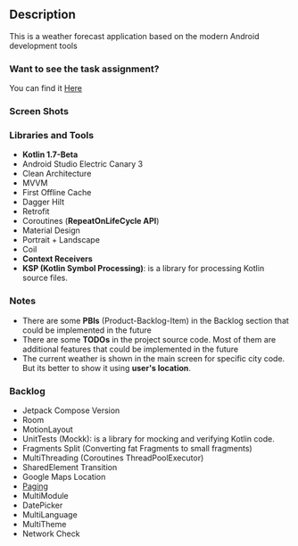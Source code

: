 ## Description

This is a weather forecast application based on the modern Android development tools

### Want to see the task assignment?

You can find it [Here](TASK.md)

### Screen Shots

### Libraries and Tools

- **Kotlin 1.7-Beta**
- Android Studio Electric Canary 3
- Clean Architecture
- MVVM
- First Offline Cache
- Dagger Hilt
- Retrofit
- Coroutines (**RepeatOnLifeCycle API**)
- Material Design
- Portrait + Landscape
- Coil
- **Context Receivers**
- **KSP (Kotlin Symbol Processing)**: is a library for processing Kotlin source files.

### Notes

- There are some **PBIs** (Product-Backlog-Item) in the Backlog section that could be implemented in
  the future
- There are some **TODOs** in the project source code. Most of them are additional features that
  could be implemented in the future
- The current weather is shown in the main screen for specific city code. But its better to show it
  using **user's location**.

### Backlog

- Jetpack Compose Version
- Room
- MotionLayout
- UnitTests (Mockk): is a library for mocking and verifying Kotlin code.
- Fragments Split (Converting fat Fragments to small fragments)
- MultiThreading (Coroutines ThreadPoolExecutor)
- SharedElement Transition
- Google Maps Location
- [Paging](https://developer.android.com/jetpack/androidx/releases/paging)
- MultiModule
- DatePicker
- MultiLanguage
- MultiTheme
- Network Check
